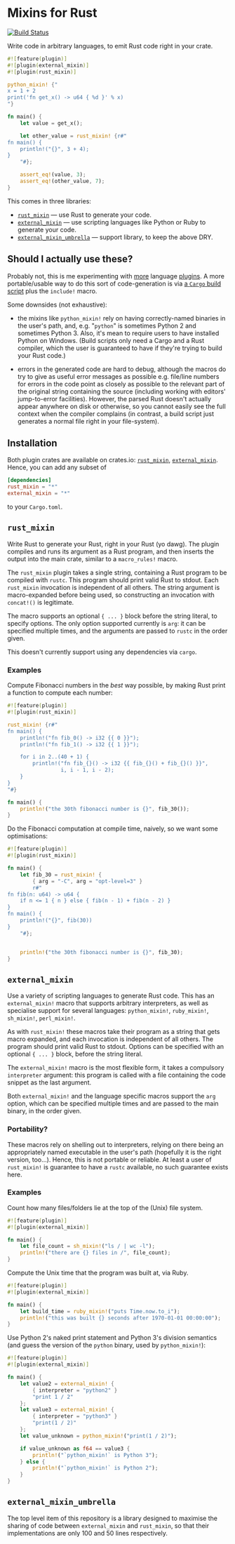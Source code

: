 # Mixins for Rust

[![Build Status](https://travis-ci.org/huonw/external_mixin.png)](https://travis-ci.org/huonw/external_mixin)

Write code in arbitrary languages, to emit Rust code right in your
crate.

```rust
#![feature(plugin)]
#![plugin(external_mixin)]
#![plugin(rust_mixin)]

python_mixin! {"
x = 1 + 2
print('fn get_x() -> u64 { %d }' % x)
"}

fn main() {
    let value = get_x();

    let other_value = rust_mixin! {r#"
fn main() {
    println!("{}", 3 + 4);
}
    "#};

    assert_eq!(value, 3);
    assert_eq!(other_value, 7);
}
```

This comes in three libraries:

- [`rust_mixin`](#rust_mixin) — use Rust to generate your code.
- [`external_mixin`](#external_mixin) — use scripting languages like
  Python or Ruby to generate your code.
- [`external_mixin_umbrella`](#external_mixin_umbrella) — support
  library, to keep the above DRY.

## Should I actually use these?

Probably not, this is me experimenting with
[more](https://github.com/huonw/brainfuck_macros) language
[plugins](https://github.com/huonw/fractran_macros). A more
portable/usable way to do this sort of code-generation is via
[a `Cargo` build script](http://doc.crates.io/build-script.html) plus
the `include!` macro.

Some downsides (not exhaustive):

- the mixins like `python_mixin!` rely on having correctly-named
  binaries in the user's path, and, e.g. "`python`" is sometimes
  Python 2 and sometimes Python 3. Also, it's mean to require users to
  have installed Python on Windows. (Build scripts only need a Cargo
  and a Rust compiler, which the user is guaranteed to have if they're
  trying to build your Rust code.)

- errors in the generated code are hard to debug, although the macros
  do try to give as useful error messages as possible e.g. file/line
  numbers for errors in the code point as closely as possible to the
  relevant part of the original string containing the source
  (including working with editors' jump-to-error facilities). However,
  the parsed Rust doesn't actually appear anywhere on disk or
  otherwise, so you cannot easily see the full context when the
  compiler complains (in contrast, a build script just generates a
  normal file right in your file-system).


## Installation

Both plugin crates are available on crates.io:
[`rust_mixin`](https://crates.io/crates/rust_mixin),
[`external_mixin`](https://crates.io/crates/external_mixin). Hence,
you can add any subset of

```toml
[dependencies]
rust_mixin = "*"
external_mixin = "*"
```

to your `Cargo.toml`.


## `rust_mixin`

Write Rust to generate your Rust, right in your Rust (yo dawg). The
plugin compiles and runs its argument as a Rust program, and then
inserts the output into the main crate, similar to a `macro_rules!`
macro.

The `rust_mixin` plugin takes a single string, containing a Rust
program to be compiled with `rustc`. This program should print valid
Rust to stdout. Each `rust_mixin` invocation is independent of all
others. The string argument is macro-expanded before being used, so
constructing an invocation with `concat!()` is legitimate.

The macro supports an optional `{ ... }` block before the string
literal, to specify options. The only option supported currently is
`arg`: it can be specified multiple times, and the arguments are
passed to `rustc` in the order given.

This doesn't currently support using any dependencies via `cargo`.

### Examples

Compute Fibonacci numbers in the *best* way possible, by making Rust
print a function to compute each number:

```rust
#![feature(plugin)]
#![plugin(rust_mixin)]

rust_mixin! {r#"
fn main() {
    println!("fn fib_0() -> i32 {{ 0 }}");
    println!("fn fib_1() -> i32 {{ 1 }}");

    for i in 2..(40 + 1) {
        println!("fn fib_{}() -> i32 {{ fib_{}() + fib_{}() }}",
                 i, i - 1, i - 2);
    }
}
"#}

fn main() {
    println!("the 30th fibonacci number is {}", fib_30());
}
```

Do the Fibonacci computation at compile time, naively, so we want some
optimisations:

```rust
#![feature(plugin)]
#![plugin(rust_mixin)]

fn main() {
    let fib_30 = rust_mixin! {
        { arg = "-C", arg = "opt-level=3" }
        r#"
fn fib(n: u64) -> u64 {
    if n <= 1 { n } else { fib(n - 1) + fib(n - 2) }
}
fn main() {
    println!("{}", fib(30))
}
    "#};


    println!("the 30th fibonacci number is {}", fib_30);
}
```

## `external_mixin`

Use a variety of scripting languages to generate Rust code. This has
an `external_mixin!` macro that supports arbitrary interpreters, as
well as specialise support for several languages: `python_mixin!`,
`ruby_mixin!`, `sh_mixin!`, `perl_mixin!`.

As with `rust_mixin!` these macros take their program as a string that
gets macro expanded, and each invocation is independent of all
others. The program should print valid Rust to stdout. Options can be
specified with an optional `{ ... }` block, before the string literal.

The `external_mixin!` macro is the most flexible form, it takes a
compulsory `interpreter` argument: this program is called with a file
containing the code snippet as the last argument.

Both `external_mixin!` and the language specific macros support the
`arg` option, which can be specified multiple times and are passed to
the main binary, in the order given.

### Portability?

These macros rely on shelling out to interpreters, relying on there
being an appropriately named executable in the user's path (hopefully
it is the right version, too...). Hence, this is not portable or
reliable. At least a user of `rust_mixin!` is guarantee to have a
`rustc` available, no such guarantee exists here.

### Examples

Count how many files/folders lie at the top of the (Unix) file system.

```rust
#![feature(plugin)]
#![plugin(external_mixin)]

fn main() {
    let file_count = sh_mixin!("ls / | wc -l");
    println!("there are {} files in /", file_count);
}
```

Compute the Unix time that the program was built at, via Ruby.

```rust
#![feature(plugin)]
#![plugin(external_mixin)]

fn main() {
    let build_time = ruby_mixin!("puts Time.now.to_i");
    println!("this was built {} seconds after 1970-01-01 00:00:00");
}
```

Use Python 2's naked print statement and Python 3's division semantics
(and guess the version of the `python` binary, used by
`python_mixin!`):

```rust
#![feature(plugin)]
#![plugin(external_mixin)]

fn main() {
    let value2 = external_mixin! {
        { interpreter = "python2" }
        "print 1 / 2"
    };
    let value3 = external_mixin! {
        { interpreter = "python3" }
        "print(1 / 2)"
    };
    let value_unknown = python_mixin!("print(1 / 2)");

    if value_unknown as f64 == value3 {
        println!("`python_mixin!` is Python 3");
    } else {
        println!("`python_mixin!` is Python 2");
    }
}
```

## `external_mixin_umbrella`

The top level item of this repository is a library designed to
maximise the sharing of code between `external_mixin` and
`rust_mixin`, so that their implementations are only 100 and 50 lines
respectively.
